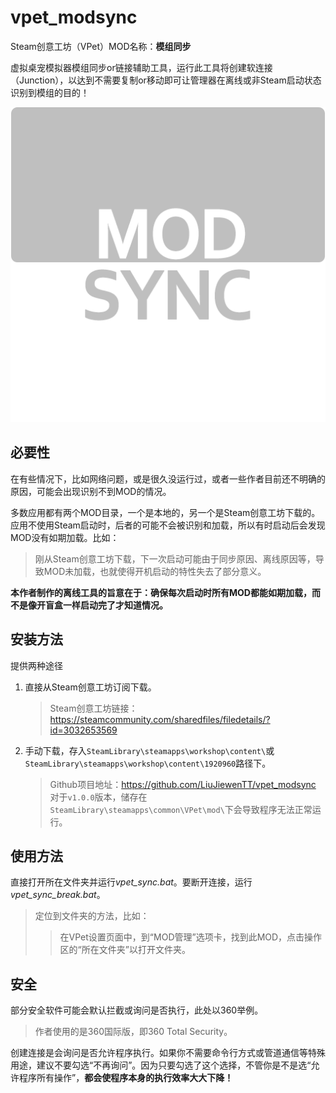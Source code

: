 # vpet_modsync

Steam创意工坊（VPet）MOD名称：**模组同步**

虚拟桌宠模拟器模组同步or链接辅助工具，运行此工具将创建软连接（Junction），以达到不需要复制or移动即可让管理器在离线或非Steam启动状态识别到模组的目的！

![icon](vpet_modsync/icon.png?raw=true)

## 必要性

在有些情况下，比如网络问题，或是很久没运行过，或者一些作者目前还不明确的原因，可能会出现识别不到MOD的情况。

多数应用都有两个MOD目录，一个是本地的，另一个是Steam创意工坊下载的。应用不使用Steam启动时，后者的可能不会被识别和加载，所以有时启动后会发现MOD没有如期加载。比如：

> 刚从Steam创意工坊下载，下一次启动可能由于同步原因、离线原因等，导致MOD未加载，也就使得开机启动的特性失去了部分意义。

**本作者制作的离线工具的旨意在于：确保每次启动时所有MOD都能如期加载，而不是像开盲盒一样启动完了才知道情况。**

## 安装方法

提供两种途径

1. 直接从Steam创意工坊订阅下载。
   
   > Steam创意工坊链接：<https://steamcommunity.com/sharedfiles/filedetails/?id=3032653569>
3. 手动下载，存入`SteamLibrary\steamapps\workshop\content\`或`SteamLibrary\steamapps\workshop\content\1920960`路径下。

   > Github项目地址：<https://github.com/LiuJiewenTT/vpet_modsync>   
   > 对于`v1.0.0`版本，储存在`SteamLibrary\steamapps\common\VPet\mod\`下会导致程序无法正常运行。

## 使用方法

直接打开所在文件夹并运行*vpet_sync.bat*。要断开连接，运行*vpet_sync_break.bat*。
> 定位到文件夹的方法，比如：
> 
> > 在VPet设置页面中，到“MOD管理”选项卡，找到此MOD，点击操作区的“所在文件夹”以打开文件夹。

## 安全

部分安全软件可能会默认拦截或询问是否执行，此处以360举例。

> 作者使用的是360国际版，即360 Total Security。

创建连接是会询问是否允许程序执行。如果你不需要命令行方式或管道通信等特殊用途，建议不要勾选“不再询问”。因为只要勾选了这个选择，不管你是不是选“允许程序所有操作”，**都会使程序本身的执行效率大大下降！**

